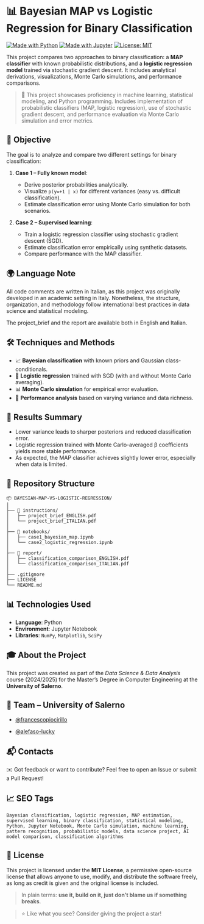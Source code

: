 # 📊 Bayesian MAP vs Logistic Regression for Binary Classification

[![Made with Python](https://img.shields.io/badge/Made%20with-Python-blue.svg)](https://www.python.org/)
[![Made with Jupyter](https://img.shields.io/badge/Made%20with-Jupyter-orange.svg)](https://jupyter.org/)
[![License: MIT](https://img.shields.io/badge/License-MIT-yellow.svg)](https://opensource.org/licenses/MIT)

This project compares two approaches to binary classification: a **MAP classifier** with known probabilistic distributions, and a **logistic regression model** trained via stochastic gradient descent. It includes analytical derivations, visualizations, Monte Carlo simulations, and performance comparisons.

> 🧠 This project showcases proficiency in machine learning, statistical modeling, and Python programming. Includes implementation of probabilistic classifiers (MAP, logistic regression), use of stochastic gradient descent, and performance evaluation via Monte Carlo simulation and error metrics.

## 📌 Objective

The goal is to analyze and compare two different settings for binary classification:

1. **Case 1 – Fully known model**:
   - Derive posterior probabilities analytically.
   - Visualize `p(y=+1 | x)` for different variances (easy vs. difficult classification).
   - Estimate classification error using Monte Carlo simulation for both scenarios.

2. **Case 2 – Supervised learning**:
   - Train a logistic regression classifier using stochastic gradient descent (SGD).
   - Estimate classification error empirically using synthetic datasets.
   - Compare performance with the MAP classifier.

## 🌍 Language Note

All code comments are written in Italian, as this project was originally developed in an academic setting in Italy. Nonetheless, the structure, organization, and methodology follow international best practices in data science and statistical modeling.

The project_brief and the report are available both in English and Italian.

## 🛠️ Techniques and Methods

- 📈 **Bayesian classification** with known priors and Gaussian class-conditionals.
- 🧠 **Logistic regression** trained with SGD (with and without Monte Carlo averaging).
- 📊 **Monte Carlo simulation** for empirical error evaluation.
- 🔁 **Performance analysis** based on varying variance and data richness.

## 🧪 Results Summary

- Lower variance leads to sharper posteriors and reduced classification error.
- Logistic regression trained with Monte Carlo-averaged β coefficients yields more stable performance.
- As expected, the MAP classifier achieves slightly lower error, especially when data is limited.

## 📂 Repository Structure

```
📦 BAYESIAN-MAP-VS-LOGISTIC-REGRESSION/
│
├── 📁 instructions/
│   ├── project_brief_ENGLISH.pdf
│   └── project_brief_ITALIAN.pdf
│
├── 📁 notebooks/
│   ├── case1_bayesian_map.ipynb
│   └── case2_logistic_regression.ipynb
│
├── 📁 report/
│   ├── classification_comparison_ENGLISH.pdf
│   └── classification_comparison_ITALIAN.pdf
│
├── .gitignore
├── LICENSE
└── README.md
```

## 📊 Technologies Used

- **Language**: Python
- **Environment**: Jupyter Notebook
- **Libraries**: `NumPy`, `Matplotlib`, `SciPy`

## 🎓 About the Project

This project was created as part of the *Data Science & Data Analysis* course (2024/2025) for the Master’s Degree in Computer Engineering at the **University of Salerno**.

## 👥 Team – University of Salerno
    
* [@francescopiocirillo](https://github.com/francescopiocirillo)
    
* [@alefaso-lucky](https://github.com/alefaso-lucky)

## 📬 Contacts

✉️ Got feedback or want to contribute? Feel free to open an Issue or submit a Pull Request!

## 📈 SEO Tags

```
Bayesian classification, logistic regression, MAP estimation, supervised learning, binary classification, statistical modeling, Python, Jupyter Notebook, Monte Carlo simulation, machine learning, pattern recognition, probabilistic models, data science project, AI model comparison, classification algorithms
```

## 📄 License

This project is licensed under the **MIT License**, a permissive open-source license that allows anyone to use, modify, and distribute the software freely, as long as credit is given and the original license is included.

> In plain terms: **use it, build on it, just don’t blame us if something breaks**.

> ⭐ Like what you see? Consider giving the project a star!
